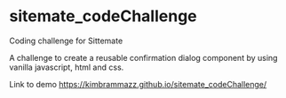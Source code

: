 # sitemate_codeChallenge
Coding challenge for Sittemate

A challenge to create a reusable confirmation dialog component by using vanilla javascript, html and css.

Link to demo https://kimbrammazz.github.io/sitemate_codeChallenge/
